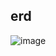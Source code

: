 ## erd
![image](https://github.com/heyfuxkingcheez/ticketing_project/assets/143869354/d37eee2d-b357-4007-8936-064ab0dc4a89)

